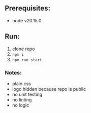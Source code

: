 ## Prerequisites:
 - node v20.15.0

## Run:
1. clone repo
2. `npm i`
3. `npm run start`

### Notes: 
 - plain css
 - logo hidden because repo is public
 - no unit testing
 - no linting
 - no logic